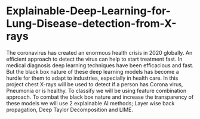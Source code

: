 # Explainable-Deep-Learning-for-Lung-Disease-detection-from-X-rays
The coronavirus has created an enormous health crisis in 2020 globally. An efficient approach to detect the virus can help to start treatment fast. In medical diagnosis deep learning techniques have been efficacious and fast. But the black box nature of these deep learning models has become a hurdle for them to adapt to industries, especially in health care. In this project chest X-rays will be used to detect if a person has Corona virus, Pneumonia or is healthy. To classify we will be using feature combination approach. To combat the black box nature and increase the transparency of these models we will use 2 explainable AI methods; Layer wise back propagation, Deep Taylor Decomposition and LIME.
